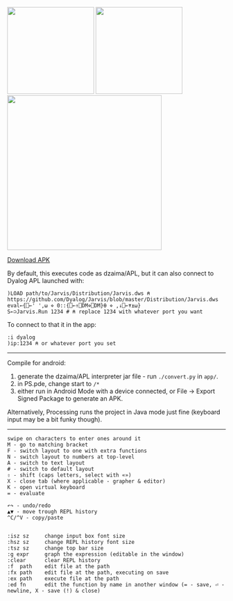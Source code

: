 <img src=../docs/p1.png width="200"></img> <img src=../docs/p2.png width="200"></img> <img src=../docs/l1.png width="356"></img>

[Download APK](https://github.com/dzaima/APL/releases)

By default, this executes code as dzaima/APL, but it can also connect to Dyalog APL launched with:

```apl
)LOAD path/to/Jarvis/Distribution/Jarvis.dws ⍝ https://github.com/Dyalog/Jarvis/blob/master/Distribution/Jarvis.dws
eval←{⎕←' ',⍵ ⋄ 0::{⎕←↑⎕DM⋄⎕DM}⍬ ⋄ ,↓⎕←⍕⍎⍵}
S←⊃Jarvis.Run 1234 # ⍝ replace 1234 with whatever port you want
```

To connect to that it in the app:

```apl
:i dyalog
)ip:1234 ⍝ or whatever port you set
```


---



Compile for android:

1. generate the dzaima/APL interpreter jar file - run `./convert.py` in `app/`.
2. in PS.pde, change start to `/*`
3. either run in Android Mode with a device connected, or File → Export Signed Package to generate an APK.

Alternatively, Processing runs the project in Java mode just fine (keyboard input may be a bit funky though).

---

```
swipe on characters to enter ones around it
M - go to matching bracket
F - switch layout to one with extra functions
N - switch layout to numbers at top-level
A - switch to text layout
# - switch to default layout
⇧ - shift (caps letters, select with «»)
X - close tab (where applicable - grapher & editor)
K - open virtual keyboard
= - evaluate

↶↷ - undo/redo
▲▼ - move trough REPL history
^C/^V - copy/paste


:isz sz     change input box font size
:hsz sz     change REPL history font size
:tsz sz     change top bar size
:g expr     graph the expression (editable in the window)
:clear      clear REPL history
:f  path    edit file at the path
:fx path    edit file at the path, executing on save
:ex path    execute file at the path
:ed fn      edit the function by name in another window (= - save, ⏎ - newline, X - save (!) & close)
```
